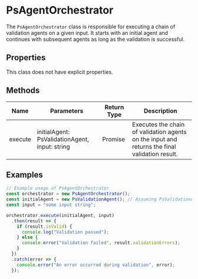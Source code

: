 # PsAgentOrchestrator

The `PsAgentOrchestrator` class is responsible for executing a chain of validation agents on a given input. It starts with an initial agent and continues with subsequent agents as long as the validation is successful.

## Properties

This class does not have explicit properties.

## Methods

| Name     | Parameters                                      | Return Type                     | Description                                                                                   |
|----------|-------------------------------------------------|---------------------------------|-----------------------------------------------------------------------------------------------|
| execute  | initialAgent: PsValidationAgent, input: string | Promise<PsValidationAgentResult> | Executes the chain of validation agents on the input and returns the final validation result. |

## Examples

```typescript
// Example usage of PsAgentOrchestrator
const orchestrator = new PsAgentOrchestrator();
const initialAgent = new PsValidationAgent(); // Assuming PsValidationAgent is defined elsewhere
const input = "some input string";

orchestrator.execute(initialAgent, input)
  .then(result => {
    if (result.isValid) {
      console.log("Validation passed");
    } else {
      console.error("Validation failed", result.validationErrors);
    }
  })
  .catch(error => {
    console.error("An error occurred during validation", error);
  });
```
